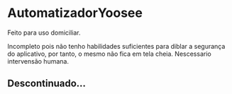 # AutomatizadorYoosee

Feito para uso domiciliar.

Incompleto pois não tenho habilidades suficientes para diblar a segurança do aplicativo, por tanto, o mesmo não fica em tela cheia. Nescessario intervensão humana.

## Descontinuado...
